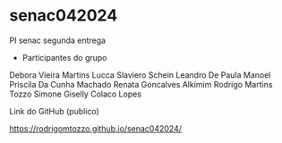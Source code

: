 # senac042024
PI senac segunda entrega
* Participantes do grupo

Debora Vieira Martins
Lucca Slaviero Schein
Leandro De Paula Manoel
Priscila Da Cunha Machado
Renata Goncalves Alkimim
Rodrigo Martins Tozzo
Simone Giselly Colaco Lopes


Link do GitHub (publico)

https://rodrigomtozzo.github.io/senac042024/
